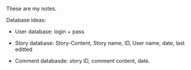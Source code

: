 These are my notes. 

Database ideas: 

* User database: login + pass

* Story database: Story-Content, Story name, ID, User name, date, last editted

* Comment databasde: story ID, comment content, date.
